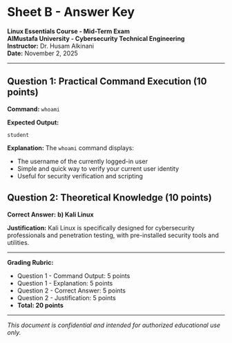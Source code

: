 # Sheet B - Answer Key
**Linux Essentials Course - Mid-Term Exam**  
**AlMustafa University - Cybersecurity Technical Engineering**  
**Instructor:** Dr. Husam Alkinani  
**Date:** November 2, 2025

---

## Question 1: Practical Command Execution (10 points)

**Command:** `whoami`

**Expected Output:**
```
student
```

**Explanation:** The `whoami` command displays:
- The username of the currently logged-in user
- Simple and quick way to verify your current user identity
- Useful for security verification and scripting

## Question 2: Theoretical Knowledge (10 points)

**Correct Answer:** **b) Kali Linux**

**Justification:** Kali Linux is specifically designed for cybersecurity professionals and penetration testing, with pre-installed security tools and utilities.

---

**Grading Rubric:**
- Question 1 - Command Output: 5 points
- Question 1 - Explanation: 5 points  
- Question 2 - Correct Answer: 5 points
- Question 2 - Justification: 5 points
- **Total: 20 points**

---
*This document is confidential and intended for authorized educational use only.*